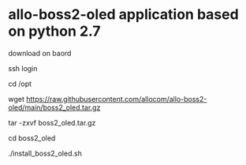 # allo-boss2-oled application based on python 2.7


download on baord

ssh login

cd /opt	

wget https://raw.githubusercontent.com/allocom/allo-boss2-oled/main/boss2_oled.tar.gz

tar -zxvf boss2_oled.tar.gz

cd boss2_oled

./install_boss2_oled.sh
